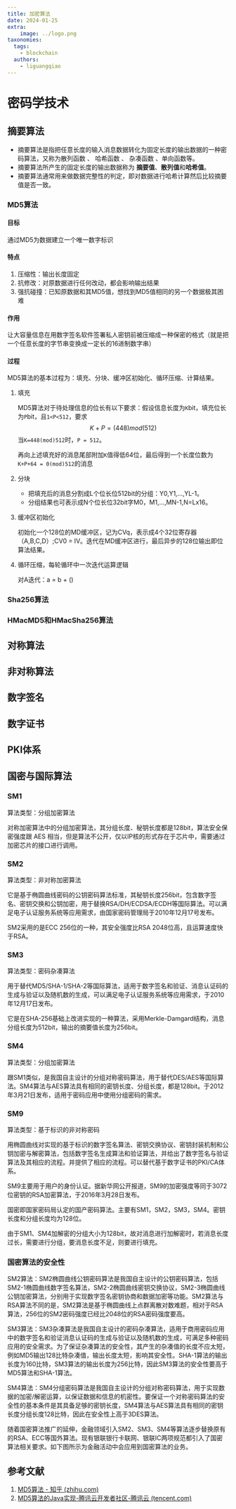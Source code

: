 ```yaml
---
title: 加密算法
date: 2024-01-25
extra:
    image: ../logo.png
taxonomies:
  tags:
    - blockchain
  authors:
    - liguangqiao
---
```


# 密码学技术

## 摘要算法

- 摘要算法是指把任意长度的输入消息数据转化为固定长度的输出数据的一种密码算法，又称为散列函数 、 哈希函数 、 杂凑函数 、单向函数等。
- 摘要算法所产生的固定长度的输出数据称为 **摘要值**、**散列值**和**哈希值**。
- 摘要算法通常用来做数据完整性的判定，即对数据进行哈希计算然后比较摘要值是否一致。

### MD5算法

#### 目标

通过MD5为数据建立一个唯一数字标识

#### 特点

1. 压缩性：输出长度固定
2. 抗修改：对原数据进行任何改动，都会影响输出结果
3. 强抗碰撞：已知原数据和其MD5值，想找到MD5值相同的另一个数据极其困难

#### 作用

让大容量信息在用数字签名软件签署私人密钥前被压缩成一种保密的格式（就是把一个任意长度的字节串变换成一定长的16进制数字串）

#### 过程

MD5算法的基本过程为：填充、分块、缓冲区初始化、循环压缩、计算结果。

1. 填充

   MD5算法对于待处理信息的位长有以下要求：假设信息长度为`K`bit，填充位长为`P`bit，且`1<P<512`，要求 
   $$
   K+P = (448)mod(512)
   $$
   当`K=448(mod)512`时，`P = 512`。

   再向上述填充好的消息尾部附加`K`值得低64位，最后得到一个长度位数为`K+P+64 = 0(mod)512`的消息

2. 分块

   - 把填充后的消息分割成L个位长位512bit的分组：Y0,Y1,...,YL-1。
   - 分组结果也可表示成N个位长位32bit字M0，M1,...,MN-1,N=Lx16。

3. 缓冲区初始化

   初始化一个128位的MD缓冲区，记为CVq，表示成4个32位寄存器（A,B,C,D）;CV0 = IV。迭代在MD缓冲区进行，最后异步的128位输出即位算法结果。

4. 循环压缩，每轮循环中一次迭代运算逻辑

   对A迭代：a = b + ()

### Sha256算法

### HMacMD5和HMacSha256算法

## 对称算法

## 非对称算法

## 数字签名

## 数字证书

## PKI体系

## 国密与国际算法

### SM1 

算法类型：分组加密算法

对称加密算法中的分组加密算法，其分组长度、秘钥长度都是128bit，算法安全保密强度跟 AES 相当，但是算法不公开，仅以IP核的形式存在于芯片中，需要通过加密芯片的接口进行调用。

### SM2

算法类型：非对称加密算法

它是基于椭圆曲线密码的公钥密码算法标准，其秘钥长度256bit，包含数字签名、密钥交换和公钥加密，用于替换RSA/DH/ECDSA/ECDH等国际算法。可以满足电子认证服务系统等应用需求，由国家密码管理局于2010年12月17号发布。

SM2采用的是ECC 256位的一种，其安全强度比RSA 2048位高，且运算速度快于RSA。

### SM3

算法类型：密码杂凑算法

用于替代MD5/SHA-1/SHA-2等国际算法，适用于数字签名和验证、消息认证码的生成与验证以及随机数的生成，可以满足电子认证服务系统等应用需求，于2010年12月17日发布。

它是在SHA-256基础上改进实现的一种算法，采用Merkle-Damgard结构，消息分组长度为512bit，输出的摘要值长度为256bit。

### SM4

算法类型：分组加密算法

跟SM1类似，是我国自主设计的分组对称密码算法，用于替代DES/AES等国际算法。SM4算法与AES算法具有相同的密钥长度、分组长度，都是128bit。于2012年3月21日发布，适用于密码应用中使用分组密码的需求。

### SM9

算法类型：基于标识的非对称密码

用椭圆曲线对实现的基于标识的数字签名算法、密钥交换协议、密钥封装机制和公钥加密与解密算法，包括数字签名生成算法和验证算法，并给出了数字签名与验证算法及其相应的流程。并提供了相应的流程。可以替代基于数字证书的PKI/CA体系。

SM9主要用于用户的身份认证。据新华网公开报道，SM9的加密强度等同于3072位密钥的RSA加密算法，于2016年3月28日发布。

国密即国家密码局认定的国产密码算法。主要有SM1，SM2，SM3，SM4。密钥长度和分组长度均为128位。

由于SM1、SM4加解密的分组大小为128bit，故对消息进行加解密时，若消息长度过长，需要进行分组，要消息长度不足，则要进行填充。

### 国密算法的安全性

SM2算法：SM2椭圆曲线公钥密码算法是我国自主设计的公钥密码算法，包括SM2-1椭圆曲线数字签名算法，SM2-2椭圆曲线密钥交换协议，SM2-3椭圆曲线公钥加密算法，分别用于实现数字签名密钥协商和数据加密等功能。SM2算法与RSA算法不同的是，SM2算法是基于椭圆曲线上点群离散对数难题，相对于RSA算法，256位的SM2密码强度已经比2048位的RSA密码强度要高。

SM3算法：SM3杂凑算法是我国自主设计的密码杂凑算法，适用于商用密码应用中的数字签名和验证消息认证码的生成与验证以及随机数的生成，可满足多种密码应用的安全需求。为了保证杂凑算法的安全性，其产生的杂凑值的长度不应太短，例如MD5输出128比特杂凑值，输出长度太短，影响其安全性。SHA-1算法的输出长度为160比特，SM3算法的输出长度为256比特，因此SM3算法的安全性要高于MD5算法和SHA-1算法。

SM4算法：SM4分组密码算法是我国自主设计的分组对称密码算法，用于实现数据的加密/解密运算，以保证数据和信息的机密性。要保证一个对称密码算法的安全性的基本条件是其具备足够的密钥长度，SM4算法与AES算法具有相同的密钥长度分组长度128比特，因此在安全性上高于3DES算法。

随着国密算法推广的延伸，金融领域引入SM2、SM3、SM4等算法逐步替换原有的RSA、ECC等国外算法。现有银联银行卡联网、银联IC两项规范都引入了国密算法相关要求。如下图所示为金融活动中会应用到国密算法的业务。

## 参考文献

1. [MD5算法 - 知乎 (zhihu.com)](https://zhuanlan.zhihu.com/p/37257569)
2. [MD5算法的Java实现-腾讯云开发者社区-腾讯云 (tencent.com)](https://cloud.tencent.com/developer/article/2099547)
